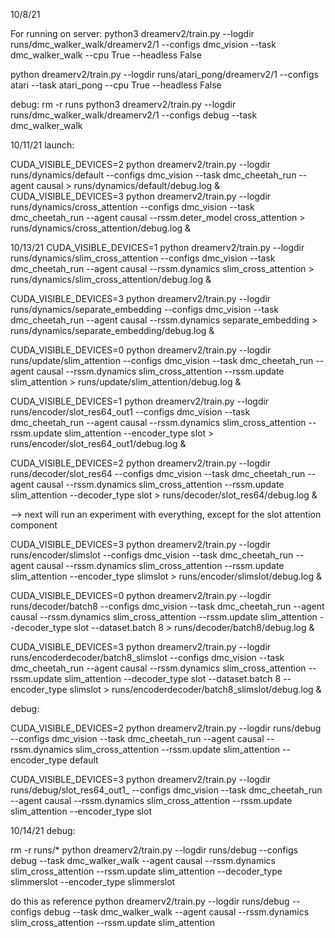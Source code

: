 10/8/21

For running on server:
python3 dreamerv2/train.py --logdir runs/dmc_walker_walk/dreamerv2/1 --configs dmc_vision --task dmc_walker_walk --cpu True --headless False

python dreamerv2/train.py --logdir runs/atari_pong/dreamerv2/1 --configs atari --task atari_pong --cpu True --headless False

debug:
rm -r runs
python3 dreamerv2/train.py --logdir runs/dmc_walker_walk/dreamerv2/1 --configs debug --task dmc_walker_walk



10/11/21
launch:

CUDA_VISIBLE_DEVICES=2 python dreamerv2/train.py --logdir runs/dynamics/default --configs dmc_vision --task dmc_cheetah_run --agent causal > runs/dynamics/default/debug.log &
CUDA_VISIBLE_DEVICES=3 python dreamerv2/train.py --logdir runs/dynamics/cross_attention --configs dmc_vision --task dmc_cheetah_run --agent causal --rssm.deter_model cross_attention > runs/dynamics/cross_attention/debug.log &

10/13/21
CUDA_VISIBLE_DEVICES=1 python dreamerv2/train.py --logdir runs/dynamics/slim_cross_attention --configs dmc_vision --task dmc_cheetah_run --agent causal --rssm.dynamics slim_cross_attention > runs/dynamics/slim_cross_attention/debug.log &

CUDA_VISIBLE_DEVICES=3 python dreamerv2/train.py --logdir runs/dynamics/separate_embedding --configs dmc_vision --task dmc_cheetah_run --agent causal --rssm.dynamics separate_embedding > runs/dynamics/separate_embedding/debug.log &

CUDA_VISIBLE_DEVICES=0 python dreamerv2/train.py --logdir runs/update/slim_attention --configs dmc_vision --task dmc_cheetah_run --agent causal --rssm.dynamics slim_cross_attention --rssm.update slim_attention > runs/update/slim_attention/debug.log &

CUDA_VISIBLE_DEVICES=1 python dreamerv2/train.py --logdir runs/encoder/slot_res64_out1 --configs dmc_vision --task dmc_cheetah_run --agent causal --rssm.dynamics slim_cross_attention --rssm.update slim_attention --encoder_type slot > runs/encoder/slot_res64_out1/debug.log &

CUDA_VISIBLE_DEVICES=2 python dreamerv2/train.py --logdir runs/decoder/slot_res64 --configs dmc_vision --task dmc_cheetah_run --agent causal --rssm.dynamics slim_cross_attention --rssm.update slim_attention --decoder_type slot > runs/decoder/slot_res64/debug.log &

--> next will run an experiment with everything, except for the slot attention component

CUDA_VISIBLE_DEVICES=3 python dreamerv2/train.py --logdir runs/encoder/slimslot --configs dmc_vision --task dmc_cheetah_run --agent causal --rssm.dynamics slim_cross_attention --rssm.update slim_attention --encoder_type slimslot > runs/encoder/slimslot/debug.log &

CUDA_VISIBLE_DEVICES=0 python dreamerv2/train.py --logdir runs/decoder/batch8 --configs dmc_vision --task dmc_cheetah_run --agent causal --rssm.dynamics slim_cross_attention --rssm.update slim_attention --decoder_type slot --dataset.batch 8 > runs/decoder/batch8/debug.log &

CUDA_VISIBLE_DEVICES=3 python dreamerv2/train.py --logdir runs/encoderdecoder/batch8_slimslot --configs dmc_vision --task dmc_cheetah_run --agent causal --rssm.dynamics slim_cross_attention --rssm.update slim_attention --decoder_type slot --dataset.batch 8 --encoder_type slimslot > runs/encoderdecoder/batch8_slimslot/debug.log &

debug:

CUDA_VISIBLE_DEVICES=2 python dreamerv2/train.py --logdir runs/debug --configs dmc_vision --task dmc_cheetah_run --agent causal --rssm.dynamics slim_cross_attention --rssm.update slim_attention --encoder_type default

CUDA_VISIBLE_DEVICES=3 python dreamerv2/train.py --logdir runs/debug/slot_res64_out1_ --configs dmc_vision --task dmc_cheetah_run --agent causal --rssm.dynamics slim_cross_attention --rssm.update slim_attention --encoder_type slot

10/14/21
debug:

rm -r runs/*
python dreamerv2/train.py --logdir runs/debug --configs debug --task dmc_walker_walk --agent causal --rssm.dynamics slim_cross_attention --rssm.update slim_attention --decoder_type slimmerslot --encoder_type slimmerslot

do this as reference
python dreamerv2/train.py --logdir runs/debug --configs debug --task dmc_walker_walk --agent causal --rssm.dynamics slim_cross_attention --rssm.update slim_attention